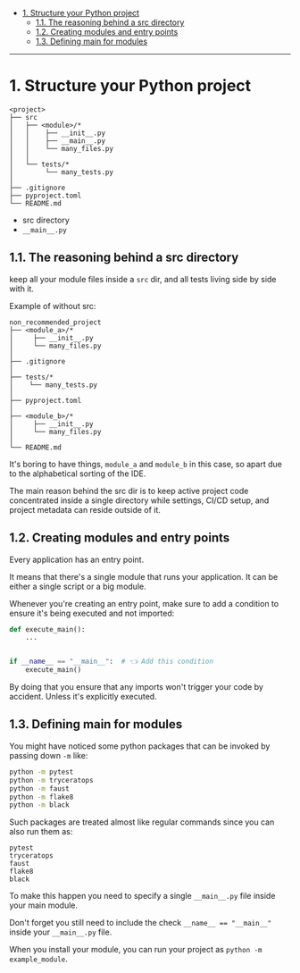 - [1. Structure your Python project](#1-structure-your-python-project)
  - [1.1. The reasoning behind a src directory](#11-the-reasoning-behind-a-src-directory)
  - [1.2. Creating modules and entry points](#12-creating-modules-and-entry-points)
  - [1.3. Defining main for modules](#13-defining-main-for-modules)

---

# 1. Structure your Python project

```
<project>
├── src
│   ├── <module>/*
│   │    ├── __init__.py
│   │    ├── __main__.py
│   │    └── many_files.py
│   │
│   └── tests/*
│        └── many_tests.py
│
├── .gitignore
├── pyproject.toml
└── README.md
```

- src directory
- `__main__.py`



## 1.1. The reasoning behind a src directory

keep all your module files inside a `src` dir, and all tests living side by side with it.

Example of without src: 
```
non_recommended_project
├── <module_a>/*
│     ├── __init__.py
│     └── many_files.py
│
├── .gitignore
│
├── tests/*
│    └── many_tests.py
│
├── pyproject.toml
│
├── <module_b>/*
│     ├── __init__.py
│     └── many_files.py
│
└── README.md
```

It's boring to have things, `module_a` and `module_b` in this case, so apart due to the alphabetical sorting of the IDE.

The main reason behind the src dir is to keep active project code concentrated inside a single directory while settings, CI/CD setup, and project metadata can reside outside of it.


## 1.2. Creating modules and entry points

Every application has an entry point.

It means that there's a single module that runs your application. It can be either a single script or a big module.

Whenever you're creating an entry point, make sure to add a condition to ensure it's being executed and not imported:

```python
def execute_main():
    ...


if __name__ == "__main__":  # 👈 Add this condition
    execute_main()
```

By doing that you ensure that any imports won't trigger your code by accident. Unless it's explicitly executed.

## 1.3. Defining main for modules

You might have noticed some python packages that can be invoked by passing down `-m` like:

```bash
python -m pytest
python -m tryceratops
python -m faust
python -m flake8
python -m black
```
Such packages are treated almost like regular commands since you can also run them as:
```
pytest
tryceratops
faust
flake8
black
```
To make this happen you need to specify a single `__main__.py` file inside your main module.

Don't forget you still need to include the check `__name__ == "__main__"` inside your `__main__.py` file.

When you install your module, you can run your project as `python -m example_module`.